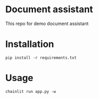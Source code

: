 # Document assistant
This repo for demo document assistant

# Installation
```
pip install -r requirements.txt
```

# Usage
```
chainlit run app.py -w
```
